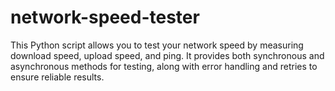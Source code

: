 # network-speed-tester
This Python script allows you to test your network speed by measuring download speed, upload speed, and ping. It provides both synchronous and asynchronous methods for testing, along with error handling and retries to ensure reliable results.

